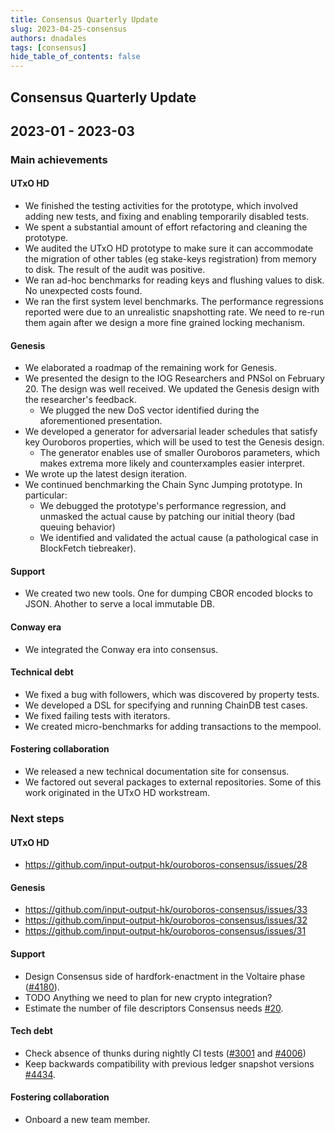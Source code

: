 ```yaml
---
title: Consensus Quarterly Update
slug: 2023-04-25-consensus
authors: dnadales
tags: [consensus]
hide_table_of_contents: false
---
```


## Consensus Quarterly Update
## 2023-01 - 2023-03

### Main achievements

#### UTxO HD

- We finished the testing activities for the prototype, which involved adding
  new tests, and fixing and enabling temporarily disabled tests.
- We spent a substantial amount of effort refactoring and cleaning the
  prototype.
- We audited the UTxO HD prototype to make sure it can accommodate the migration
  of other tables (eg stake-keys registration) from memory to disk. The result
  of the audit was positive.
- We ran ad-hoc benchmarks for reading keys and flushing values to disk. No
  unexpected costs found.
- We ran the first system level benchmarks. The performance regressions reported
  were due to an unrealistic snapshotting rate. We need to re-run them again
  after we design a more fine grained locking mechanism.

#### Genesis

- We elaborated a roadmap of the remaining work for Genesis.
- We presented the design to the IOG Researchers and PNSol on February 20. The
  design was well received. We updated the Genesis design with the researcher's
  feedback.
    - We plugged the new DoS vector identified during the aforementioned
      presentation.
- We developed a generator for adversarial leader schedules that satisfy key
  Ouroboros properties, which will be used to test the Genesis design.
    - The generator enables use of smaller Ouroboros parameters, which makes
      extrema more likely and counterxamples easier interpret.
- We wrote up the latest design iteration.
- We continued benchmarking the Chain Sync Jumping prototype. In particular:
    - We debugged the prototype's performance regression, and unmasked the
      actual cause by patching our initial theory (bad queuing behavior)
    - We identified and validated the actual cause (a pathological case in
      BlockFetch tiebreaker).

#### Support

- We created two new tools. One for dumping CBOR encoded blocks to JSON. Ahother
  to serve a local immutable DB.

#### Conway era

- We integrated the Conway era into consensus.

#### Technical debt

- We fixed a bug with followers, which was discovered by property tests.
- We developed a DSL for specifying and running ChainDB test cases.
- We fixed failing tests with iterators.
- We created micro-benchmarks for adding transactions to the mempool.

#### Fostering collaboration

- We released a new technical documentation site for consensus.
- We factored out several packages to external repositories. Some of this work
  originated in the UTxO HD workstream.

### Next steps

#### UTxO HD

- https://github.com/input-output-hk/ouroboros-consensus/issues/28

#### Genesis

- https://github.com/input-output-hk/ouroboros-consensus/issues/33
- https://github.com/input-output-hk/ouroboros-consensus/issues/32
- https://github.com/input-output-hk/ouroboros-consensus/issues/31

#### Support

- Design Consensus side of hardfork-enactment in the Voltaire phase
  ([#4180](https://github.com/input-output-hk/ouroboros-network/issues/4180)).
- TODO Anything we need to plan for new crypto integration?
- Estimate the number of file descriptors Consensus needs
  [#20](https://github.com/input-output-hk/ouroboros-consensus/issues/20).

#### Tech debt

- Check absence of thunks during nightly CI tests
  ([#3001](https://github.com/input-output-hk/ouroboros-network/issues/3001) and
  [#4006](https://github.com/input-output-hk/ouroboros-network/issues/4006))
- Keep backwards compatibility with previous ledger snapshot versions
  [#4434](https://github.com/input-output-hk/ouroboros-network/issues/4434).

#### Fostering collaboration

- Onboard a new team member.
